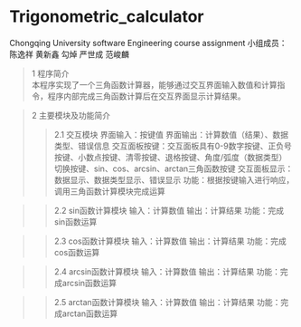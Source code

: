 # Trigonometric_calculator
Chongqing University software Engineering course assignment
小组成员：陈逸祥 黄新鑫 勾焯 严世成 范峻麟

>1 程序简介  
    本程序实现了一个三角函数计算器，能够通过交互界面输入数值和计算指令，程序内部完成三角函数计算后在交互界面显示计算结果。  

>2 主要模块及功能简介
>>2.1 交互模块 
    界面输入：按键值 
    界面输出：计算数值（结果）、数据类型、错误信息 
    交互面板按键：交互面板具有0-9数字按键、正负号按键、小数点按键、清零按键、退格按键、角度/弧度（数据类型）切换按键、sin、cos、arcsin、arctan三角函数按键 
    交互面板显示：数据显示、数据类型显示、错误显示 
    功能：根据按键输入进行响应，调用三角函数计算模块完成运算
    
>>2.2 sin函数计算模块
    输入：计算数值
    输出：计算结果
    功能：完成sin函数运算
    
>>2.3 cos函数计算模块
    输入：计算数值
    输出：计算结果
    功能：完成cos函数运算
    
>>2.4 arcsin函数计算模块
    输入：计算数值
    输出：计算结果
    功能：完成arcsin函数运算
    
>>2.5 arctan函数计算模块
    输入：计算数值
    输出：计算结果
    功能：完成arctan函数运算
    
